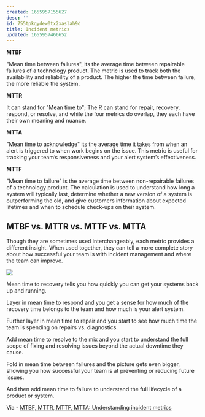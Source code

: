 ```yaml
---
created: 1655957155627
desc: ''
id: 755tpkqydew0tx2xaslah9d
title: Incident metrics
updated: 1655957466652
---
```

   
**MTBF**   
   
"Mean time between failures", its the average time between repairable failures of a technology product. The metric is used to track both the availability and reliability of a product. The higher the time between failure, the more reliable the system.   
   
**MTTR**   
   
It can stand for "Mean time to"; The R can stand for repair, recovery, respond, or resolve, and while the four metrics do overlap, they each have their own meaning and nuance.   
   
**MTTA**   
   
"Mean time to acknowledge" its the average time it takes from when an alert is triggered to when work begins on the issue. This metric is useful for tracking your team’s responsiveness and your alert system’s effectiveness.   
   
**MTTF**   
   
"Mean time to failure" is the average time between non-repairable failures of a technology product. The calculation is used to understand how long a system will typically last, determine whether a new version of a system is outperforming the old, and give customers information about expected lifetimes and when to schedule check-ups on their system.   
   
## MTBF vs. MTTR vs. MTTF vs. MTTA   
   
Though they are sometimes used interchangeably, each metric provides a different insight. When used together, they can tell a more complete story about how successful your team is with incident management and where the team can improve.   
   
![](https://res.cloudinary.com/zubayr/image/upload/v1655957490/wiki/lnvp1tc1yoihttzjxqle.png)   
   
Mean time to recovery tells you how quickly you can get your systems back up and running.   
   
Layer in mean time to respond and you get a sense for how much of the recovery time belongs to the team and how much is your alert system.   
   
Further layer in mean time to repair and you start to see how much time the team is spending on repairs vs. diagnostics.   
   
Add mean time to resolve to the mix and you start to understand the full scope of fixing and resolving issues beyond the actual downtime they cause.   
   
Fold in mean time between failures and the picture gets even bigger, showing you how successful your team is at preventing or reducing future issues.   
   
And then add mean time to failure to understand the full lifecycle of a product or system.   
   
Via - [MTBF, MTTR, MTTF, MTTA: Understanding incident metrics](https://www.atlassian.com/incident-management/kpis/common-metrics)